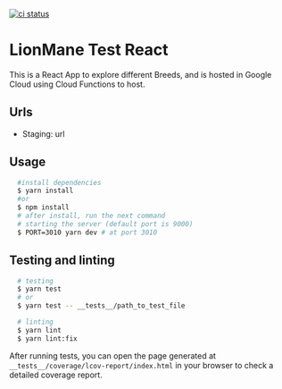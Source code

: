 <a href="https://github.com/Alive-App/ms-shipping/actions?query=workflow%3Aci"><img alt="ci status" src="https://github.com/Alive-App/ms-shipping/workflows/ci/badge.svg?branch=main"></a>


# LionMane Test React

This is a React App to explore different Breeds, and is hosted in Google Cloud using Cloud Functions to host.

## Urls

- Staging: url


## Usage

```bash
  #install dependencies
  $ yarn install
  #or
  $ npm install
  # after install, run the next command
  # starting the server (default port is 9000)
  $ PORT=3010 yarn dev # at port 3010
```

## Testing and linting

```bash
  # testing
  $ yarn test
  # or
  $ yarn test -- __tests__/path_to_test_file

  # linting
  $ yarn lint
  $ yarn lint:fix
```
After running tests, you can open the page generated at `__tests__/coverage/lcov-report/index.html` in your browser to check a detailed coverage report.
